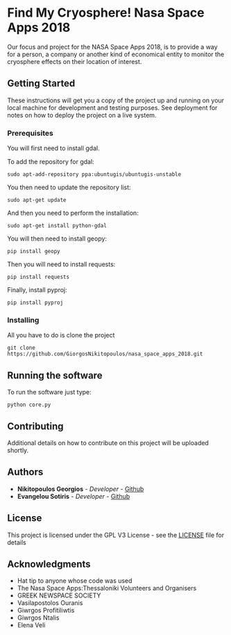 # Find My Cryosphere! Nasa Space Apps 2018 

Our focus and project for the NASA Space Apps 2018, is to provide a way for a person, a company or another kind of economical entity to monitor the cryosphere effects on their location of interest.

## Getting Started

These instructions will get you a copy of the project up and running on your local machine for development and testing purposes. See deployment for notes on how to deploy the project on a live system.

### Prerequisites

You will first need to install gdal.

To add the repository for gdal:
```
sudo apt-add-repository ppa:ubuntugis/ubuntugis-unstable
```
You then need to update the repository list:
```
sudo apt-get update
```
And then you need to perform the installation:
```
sudo apt-get install python-gdal
```

You will then need to install geopy:
```
pip install geopy
```

Then you will need to install requests:
```
pip install requests
```

Finally, install pyproj:
```
pip install pyproj
```

### Installing

All you have to do is clone the project

```
git clone https://github.com/GiorgosNikitopoulos/nasa_space_apps_2018.git
```

## Running the software

To run the software just type:
```
python core.py
```


## Contributing

Additional details on how to contribute on this project will be uploaded shortly.


## Authors

* **Nikitopoulos Georgios** - *Developer* - [Github](https://github.com/GiorgosNikitopoulos)
* **Evangelou Sotiris** - *Developer* - [Github](https://github.com/EvangelouSotiris)

## License

This project is licensed under the GPL V3 License - see the [LICENSE](LICENSE) file for details

## Acknowledgments

* Hat tip to anyone whose code was used
* The Nasa Space Apps:Thessaloniki Volunteers and Organisers 
* GREEK NEWSPACE SOCIETY
* Vasilapostolos Ouranis
* Giwrgos Profitiliwtis
* Giwrgos Ntalis
* Elena Veli

